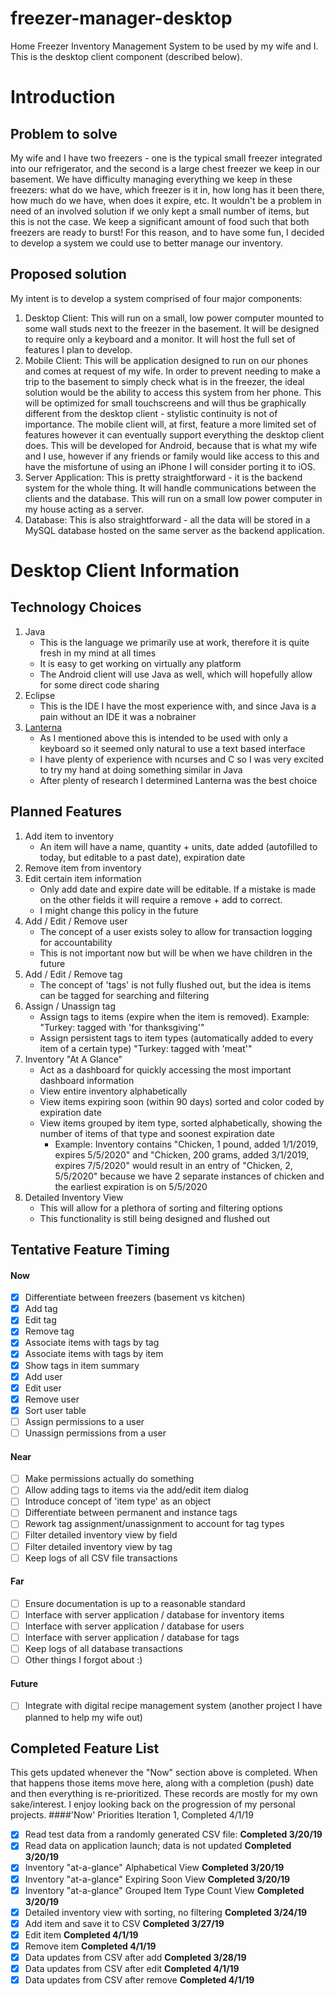 # freezer-manager-desktop
Home Freezer Inventory Management System to be used by my wife and I. This is the desktop client component (described below).

# Introduction
## Problem to solve
My wife and I have two freezers - one is the typical small freezer integrated into our refrigerator, and the second is a large chest freezer we keep in our basement. We have difficulty managing everything we keep in these freezers: what do we have, which freezer is it in, how long has it been there, how much do we have, when does it expire, etc. It wouldn't be a problem in need of an involved solution if we only kept a small number of items, but this is not the case. We keep a significant amount of food such that both freezers are ready to burst! For this reason, and to have some fun, I decided to develop a system we could use to better manage our inventory.

## Proposed solution
My intent is to develop a system comprised of four major components:
1. Desktop Client: This will run on a small, low power computer mounted to some wall studs next to the freezer in the basement. It will be designed to require only a keyboard and a monitor. It will host the full set of features I plan to develop.
2. Mobile Client: This will be application designed to run on our phones and comes at request of my wife. In order to prevent needing to make a trip to the basement to simply check what is in the freezer, the ideal solution would be the ability to access this system from her phone. This will be optimized for small touchscreens and will thus be graphically different from the desktop client - stylistic continuity is not of importance. The mobile client will, at first, feature a more limited set of features however it can eventually support everything the desktop client does. This will be developed for Android, because that is what my wife and I use, however if any friends or family would like access to this and have the misfortune of using an iPhone I will consider porting it to iOS.
3. Server Application: This is pretty straightforward - it is the backend system for the whole thing. It will handle communications between the clients and the database. This will run on a small low power computer in my house acting as a server.
4. Database: This is also straightforward - all the data will be stored in a MySQL database hosted on the same server as the backend application.

# Desktop Client Information
## Technology Choices
1. Java
   - This is the language we primarily use at work, therefore it is quite fresh in my mind at all times
   - It is easy to get working on virtually any platform
   - The Android client will use Java as well, which will hopefully allow for some direct code sharing
2. Eclipse
   - This is the IDE I have the most experience with, and since Java is a pain without an IDE it was a nobrainer
3. [Lanterna](https://github.com/mabe02/lanterna)
   - As I mentioned above this is intended to be used with only a keyboard so it seemed only natural to use a text based interface
   - I have plenty of experience with ncurses and C so I was very excited to try my hand at doing something similar in Java
   - After plenty of research I determined Lanterna was the best choice

## Planned Features
1. Add item to inventory
   - An item will have a name, quantity + units, date added (autofilled to today, but editable to a past date), expiration date
2. Remove item from inventory
3. Edit certain item information
   - Only add date and expire date will be editable. If a mistake is made on the other fields it will require a remove + add to correct.
   - I might change this policy in the future
4. Add / Edit / Remove user
   - The concept of a user exists soley to allow for transaction logging for accountability
   - This is not important now but will be when we have children in the future
5. Add / Edit / Remove tag
   - The concept of 'tags' is not fully flushed out, but the idea is items can be tagged for searching and filtering
6. Assign / Unassign tag
   - Assign tags to items (expire when the item is removed). Example: "Turkey: tagged with 'for thanksgiving'"
   - Assign persistent tags to item types (automatically added to every item of a certain type) "Turkey: tagged with 'meat'"
7. Inventory "At A Glance"
   - Act as a dashboard for quickly accessing the most important dashboard information
   - View entire inventory alphabetically
   - View items expiring soon (within 90 days) sorted and color coded by expiration date
   - View items grouped by item type, sorted alphabetically, showing the number of items of that type and soonest expiration date
     - Example: Inventory contains "Chicken, 1 pound, added 1/1/2019, expires 5/5/2020" and "Chicken, 200 grams, added 3/1/2019, expires 7/5/2020" would result in an entry of "Chicken, 2, 5/5/2020" because we have 2 separate instances of chicken and the earliest expiration is on 5/5/2020
8. Detailed Inventory View
   - This will allow for a plethora of sorting and filtering options
   - This functionality is still being designed and flushed out

## Tentative Feature Timing
#### Now
- [x] Differentiate between freezers (basement vs kitchen)
- [x] Add tag
- [x] Edit tag
- [x] Remove tag
- [x] Associate items with tags by tag
- [x] Associate items with tags by item
- [x] Show tags in item summary
- [x] Add user
- [x] Edit user
- [x] Remove user
- [x] Sort user table
- [ ] Assign permissions to a user
- [ ] Unassign permissions from a user
#### Near
- [ ] Make permissions actually do something
- [ ] Allow adding tags to items via the add/edit item dialog
- [ ] Introduce concept of 'item type' as an object
- [ ] Differentiate between permanent and instance tags
- [ ] Rework tag assignment/unassignment to account for tag types
- [ ] Filter detailed inventory view by field
- [ ] Filter detailed inventory view by tag
- [ ] Keep logs of all CSV file transactions
#### Far
- [ ] Ensure documentation is up to a reasonable standard
- [ ] Interface with server application / database for inventory items
- [ ] Interface with server application / database for users
- [ ] Interface with server application / database for tags
- [ ] Keep logs of all database transactions
- [ ] Other things I forgot about :)
#### Future
- [ ] Integrate with digital recipe management system (another project I have planned to help my wife out)

## Completed Feature List
This gets updated whenever the "Now" section above is completed. When that happens those items move here, along with a completion (push) date and then everything is re-prioritized. These records are mostly for my own sake/interest. I enjoy looking back on the progression of my personal projects.
####'Now' Priorities Iteration 1, Completed 4/1/19
- [x] Read test data from a randomly generated CSV file: **Completed 3/20/19**
- [x] Read data on application launch; data is not updated **Completed 3/20/19**
- [x] Inventory "at-a-glance" Alphabetical View **Completed 3/20/19**
- [x] Inventory "at-a-glance" Expiring Soon View **Completed 3/20/19**
- [x] Inventory "at-a-glance" Grouped Item Type Count View **Completed 3/20/19**
- [x] Detailed inventory view with sorting, no filtering **Completed 3/24/19**
- [x] Add item and save it to CSV **Completed 3/27/19**
- [x] Edit item **Completed 4/1/19**
- [x] Remove item **Completed 4/1/19**
- [x] Data updates from CSV after add **Completed 3/28/19**
- [x] Data updates from CSV after edit **Completed 4/1/19**
- [x] Data updates from CSV after remove **Completed 4/1/19**